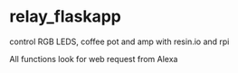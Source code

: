 # relay_flaskapp
control RGB LEDS, coffee pot and amp with resin.io and rpi

All functions look for web request from Alexa
